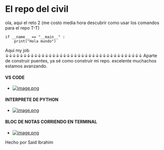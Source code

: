# El repo del civil 

<p>
ola, aqui el reto 2 (me costo media hora descubrir como usar los comandos para el repo T-T)
</p>

``` 
if __name__ == "__main__" : 
    print("Hola mundo")
```


Aqui my job ↓↓↓↓↓↓↓↓↓↓↓↓↓↓↓↓↓↓↓↓↓↓↓↓↓↓↓↓↓↓↓↓↓↓↓↓↓↓ Aparte de construir puentes, ya sé como construir mi repo. excelente muchachos estamos avanzando.

#### <B>VS CODE</B>
- [![image.png](https://i.postimg.cc/jStVzt50/image.png)](https://postimg.cc/Yhny7cYb)

#### <B>INTERPRETE DE PYTHON</B>
- [![image.png](https://i.postimg.cc/KvsLTvQ4/image.png)](https://postimg.cc/9rZr526j)

#### <B>BLOC DE NOTAS CORRIENDO EN TERMINAL</B>
- [![image.png](https://i.postimg.cc/4dNNwpxG/image.png)](https://postimg.cc/d7pYVkCN)


Hecho por Said Ibrahim
